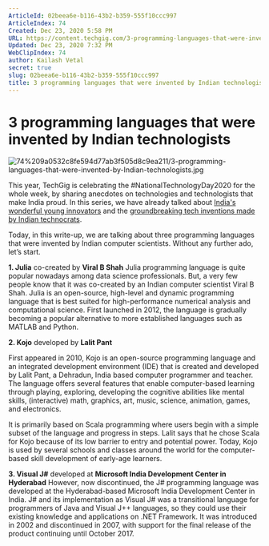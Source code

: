 ```yaml
---
ArticleId: 02beea6e-b116-43b2-b359-555f10ccc997
ArticleIndex: 74
Created: Dec 23, 2020 5:58 PM
URL: https://content.techgig.com/3-programming-languages-that-were-invented-by-indian-technologists/articleshow/75764949.cms
Updated: Dec 23, 2020 7:32 PM
WebClipIndex: 74
author: Kailash Vetal
secret: true
slug: 02beea6e-b116-43b2-b359-555f10ccc997
title: 3 programming languages that were invented by Indian technologists
---
```

#  3 programming languages that were invented by Indian technologists
![74%209a0532c8fe594d77ab3f505d8c9ea211/3-programming-languages-that-were-invented-by-Indian-technologists.jpg](74%209a0532c8fe594d77ab3f505d8c9ea211/3-programming-languages-that-were-invented-by-Indian-technologists.jpg)

This year, TechGig is celebrating the #NationalTechnologyDay2020 for the whole week, by sharing anecdotes on technologies and technologists that make India proud. In this series, we have already talked about [India's wonderful young innovators](https://content.techgig.com/NationalTechnologyDay2020-Meet-Indias-wonderful-young-innovators/articleshow/75710245.cms) and the [groundbreaking tech inventions made by Indian technocrats](https://content.techgig.com/4-Groundbreaking-IT-inventions-by-Indians-that-shaped-the-modern-world/articleshow/75740021.cms).

Today, in this write-up, we are talking about three programming languages that were invented by Indian computer scientists. Without any further ado, let’s start.

**1. Julia** co-created by  **Viral B Shah** 
Julia programming language is quite popular nowadays among data science professionals. But, a very few people know that it was co-created by an Indian computer scientist Viral B Shah. Julia is an open-source, high-level and dynamic programming language that is best suited for high-performance numerical analysis and computational science. First launched in 2012, the language is gradually becoming a popular alternative to more established languages such as MATLAB and Python.

**2. Kojo** developed by  **Lalit Pant**

First appeared in 2010, Kojo is an open-source programming language and an integrated development environment (IDE) that is created and developed by Lalit Pant, a Dehradun, India based computer programmer and teacher. The language offers several features that enable computer-based learning through playing, exploring, developing the cognitive abilities like mental skills, (interactive) math, graphics, art, music, science, animation, games, and electronics.

It is primarily based on Scala programming where users begin with a simple subset of the language and progress in steps. Lalit says that he chose Scala for Kojo because of its low barrier to entry and potential power. Today, Kojo is used by several schools and classes around the world for the computer-based skill development of early-age learners.

**3. Visual J#** developed at  **Microsoft India Development Center in Hyderabad** 
However, now discontinued, the J# programming language was developed at the Hyderabad-based Microsoft India Development Center in India. J# and its implementation as Visual J# was a transitional language for programmers of Java and Visual J++ languages, so they could use their existing knowledge and applications on .NET Framework. It was introduced in 2002 and discontinued in 2007, with support for the final release of the product continuing until October 2017.

